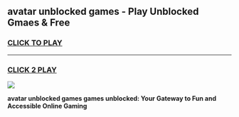 
## avatar unblocked games - Play Unblocked Gmaes & Free
<h3>
<a href="https://news.freeplayer.one?title=avatar_unblocked_games&ref=16F">CLICK TO PLAY</a></h3>
<hr>

<h3>
<a href="https://news.freeplayer.one?title=avatar_unblocked_games&ref=16F">CLICK 2 PLAY</a>
  
</h3>

<a href="https://news.freeplayer.one?title=avatar_unblocked_games&ref=16F/"><img src="https://clearcache.store/games.png"></a>


**avatar unblocked games games unblocked: Your Gateway to Fun and Accessible Online Gaming**
